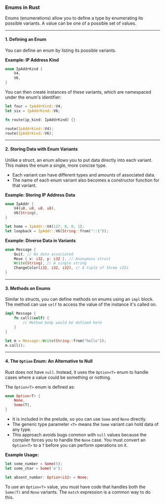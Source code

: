 ### Enums in Rust

Enums (enumerations) allow you to define a type by enumerating its possible variants. A value can be one of a possible set of values.

-----

#### 1\. Defining an Enum

You can define an enum by listing its possible variants.

**Example: IP Address Kind**

```rust
enum IpAddrKind {
    V4,
    V6,
}
```

You can then create instances of these variants, which are namespaced under the enum's identifier:

```rust
let four = IpAddrKind::V4;
let six = IpAddrKind::V6;

fn route(ip_kind: IpAddrKind) {}

route(IpAddrKind::V4);
route(IpAddrKind::V6);
```

-----

#### 2\. Storing Data with Enum Variants

Unlike a struct, an enum allows you to put data directly into each variant. This makes the enum a single, more concise type.

  * Each variant can have different types and amounts of associated data.
  * The name of each enum variant also becomes a constructor function for that variant.

**Example: Storing IP Address Data**

```rust
enum IpAddr {
    V4(u8, u8, u8, u8),
    V6(String),
}

let home = IpAddr::V4(127, 0, 0, 1);
let loopback = IpAddr::V6(String::from("::1"));
```

**Example: Diverse Data in Variants**

```rust
enum Message {
    Quit, // No data associated
    Move { x: i32, y: i32 }, // Anonymous struct
    Write(String), // A single string
    ChangeColor(i32, i32, i32), // A tuple of three i32s
}
```

-----

#### 3\. Methods on Enums

Similar to structs, you can define methods on enums using an `impl` block. The method can use `self` to access the value of the instance it's called on.

```rust
impl Message {
    fn call(&self) {
        // Method body would be defined here
    }
}

let m = Message::Write(String::from("hello"));
m.call();
```

-----

#### 4\. The `Option` Enum: An Alternative to Null

Rust does not have `null`. Instead, it uses the `Option<T>` enum to handle cases where a value could be something or nothing.

The `Option<T>` enum is defined as:

```rust
enum Option<T> {
    None,
    Some(T),
}
```

  * It is included in the prelude, so you can use `Some` and `None` directly.
  * The generic type parameter `<T>` means the `Some` variant can hold data of any type.
  * This approach avoids bugs common with `null` values because the compiler forces you to handle the `None` case. You must convert an `Option<T>` to a `T` before you can perform operations on it.

**Example Usage:**

```rust
let some_number = Some(5);
let some_char = Some('e');

let absent_number: Option<i32> = None;
```

To use an `Option<T>` value, you must have code that handles both the `Some(T)` and `None` variants. The `match` expression is a common way to do this.
